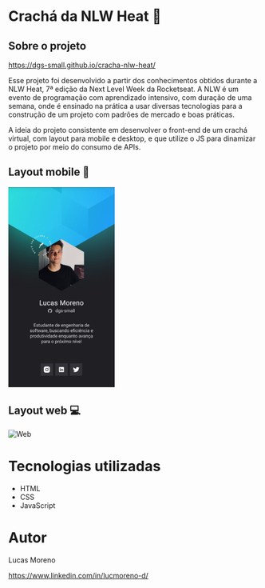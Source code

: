 # Crachá da NLW Heat :rocket:

## Sobre o projeto

https://dgs-small.github.io/cracha-nlw-heat/ 

Esse projeto foi desenvolvido a partir dos conhecimentos obtidos durante a NLW Heat, 7ª edição da Next Level Week da Rocketseat. A NLW é um evento de programação com aprendizado intensivo, com duração de uma semana, onde é ensinado na prática a usar diversas tecnologias para a construção de um projeto com padrões de mercado e boas práticas.

A ideia do projeto consistente em desenvolver o front-end de um crachá virtual, com layout para mobile e desktop, e que utilize o JS para dinamizar o projeto por meio do consumo de APIs. 

## Layout mobile :iphone:
![Mobile](https://github.com/dgs-small/assets/raw/main/Mobile.png) 

## Layout web :computer:
![Web](https://github.com/dgs-small/assets/raw/main/Desktop.png)

# Tecnologias utilizadas
- HTML
- CSS
- JavaScript

# Autor

Lucas Moreno 

https://www.linkedin.com/in/lucmoreno-d/
